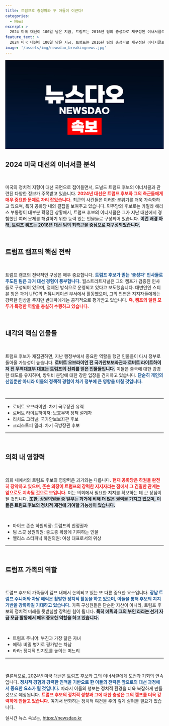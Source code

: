 ```yaml
---
title: 트럼프호 충성파와 두 아들이 이끈다!
categories:
  - News
excerpt: >
  2024 미국 대선이 100일 남은 지금, 트럼프는 2016년 팀의 충성파로 재구성된 이너서클로 강력한 캠프를 운영 중이다. 암살 시도와 바이든의 사퇴로 대선 판도는 요동치고 있으며, 가족의 새로운 존재감도 예고된다. 클릭해 자세한 내용을 확인하세요!
feature_text: >
  2024 미국 대선이 100일 남은 지금, 트럼프는 2016년 팀의 충성파로 재구성된 이너서클로 강력한 캠프를 운영 중이다. 암살 시도와 바이든의 사퇴로 대선 판도는 요동치고 있으며, 가족의 새로운 존재감도 예고된다. 클릭해 자세한 내용을 확인하세요!
image: '/assets/img/newsdao_breakingnews.jpg'
---
```


<p><img src="/assets/img/newsdao_breakingnews.jpg" alt="ontimetimes 속보" /></p>

<h2 data-ke-size="size26">2024 미국 대선의 이너서클 분석</h2>

<p data-ke-size="size16">&nbsp;</p>

<p>미국의 정치적 지형이 대선 국면으로 접어들면서, 도널드 트럼프 후보의 이너서클과 관련된 다양한 정보가 주목받고 있습니다. <b><span style="color: #ee2323;">2024년 대선은 트럼프 후보와 그의 측근들에게 매우 중요한 문제로 자리 잡았습니다.</span></b> 최근의 사건들은 이러한 분위기를 더욱 가속화하고 있으며, 특히 공화당 내의 결집을 보여주고 있습니다. 민주당의 후보로는 카멀라 해리스 부통령이 대부분 확정된 상황에서, 트럼프 후보의 이너서클은 그가 지난 대선에서 경험했던 여러 문제를 해결하기 위한 능력 있는 인물들로 구성되어 있습니다. <b><span style="background-color: #21538527;">이런 배경 아래, 트럼프 캠프는 2016년 대선 팀의 최측근을 중심으로 재구성되었습니다.</span></b></p>

<p data-ke-size="size16">&nbsp;</p>

<h2 data-ke-size="size26">트럼프 캠프의 핵심 전략</h2>

<p data-ke-size="size16">&nbsp;</p>

<p>트럼프 캠프의 전략적인 구성은 매우 중요합니다. <b><span style="color: #1a5490;">트럼프 후보가 믿는 '충성파' 인사들로 주도된 팀은 과거 대선 경험이 풍부합니다.</span></b> 월스트리트저널은 그의 캠프가 검증된 인사들로 구성되어 있으며, 절제된 방식으로 운영되고 있다고 보도했습니다. 대변인인 스티븐 청은 과거 UFC의 커뮤니케이션 부서에서 활동했으며, 그의 언변은 지지자들에게는 강력한 인상을 주지만 반대파에게는 공격적으로 평가받고 있습니다. <b><span style="color: #ee2323;">즉, 캠프의 일원 모두가 특정한 역할을 충실히 수행하고 있습니다.</span></b></p>

<p data-ke-size="size16">&nbsp;</p>

<h2 data-ke-size="size26">내각의 핵심 인물들</h2>

<p data-ke-size="size16">&nbsp;</p>

<p>트럼프 후보가 재집권하면, 지난 행정부에서 중요한 역할을 했던 인물들이 다시 정부로 돌아올 가능성이 높습니다. <b><span style="background-color: #21538527;">로버트 오브라이언 전 국가안보보좌관과 로버트 라이트하이저 전 무역대표부 대표는 트럼프의 신뢰를 얻은 인물들입니다.</span></b> 이들은 중국에 대한 강경한 태도를 유지하며, 방위비 분담에 대한 강한 입장을 견지하고 있습니다. <b><span style="color: #1a5490;">단순히 개인의 신임뿐만 아니라 이들의 정책적 경험이 차기 정부에 큰 영향을 미칠 것입니다.</span></b></p>

<p data-ke-size="size16">&nbsp;</p>

<hr />

<ul>
    <li>로버트 오브라이언: 차기 국무장관 유력</li>
    <li>로버트 라이트하이저: 보호무역 정책 설계자</li>
    <li>리처드 그리넬: 국가안보보좌관 후보</li>
    <li>크리스토퍼 밀러: 차기 국방장관 후보</li>
</ul>

<hr />

<p data-ke-size="size16">&nbsp;</p>

<h2 data-ke-size="size26">의회 내 영향력</h2>

<p data-ke-size="size16">&nbsp;</p>

<p>의회 내에서의 트럼프 후보의 영향력은 과거와는 다릅니다. <b><span style="color: #ee2323;">현재 공화당은 하원을 완전히 장악하고 있으며, 존슨 의장이 트럼프의 강력한 지지자라는 점에서 그 긴밀한 관계는 앞으로도 지속될 것으로 보입니다.</span></b> 이는 의회에서 필요한 지지를 확보하는 데 큰 장점이 될 것입니다. <b><span style="background-color: #21538527;">또한, 상원의원들 중 일부는 과거에 비해 더 많은 권력을 가지고 있으며, 이들은 트럼프 후보의 정치적 재건에 기여할 가능성이 있습니다.</span></b></p>

<p data-ke-size="size16">&nbsp;</p>

<ul>
    <li>마이크 존슨 하원의장: 트럼프의 친정권자</li>
    <li>팀 스콧 상원의원: 중도층 확장에 기여하는 인물</li>
    <li>엘리스 스터파닉 하원의원: 여성 대표로서의 위상</li>
</ul>

<hr />

<p data-ke-size="size16">&nbsp;</p>

<h2 data-ke-size="size26">트럼프 가족의 역할</h2>

<p data-ke-size="size16">&nbsp;</p>

<p>트럼프 후보의 가족들이 캠프 내에서 논의되고 있는 또 다른 중요한 요소입니다. <b><span style="color: #1a5490;">장남 트럼프 주니어와 차남 에릭은 활발한 정치적 활동을 하고 있으며, 이들을 통해 후보의 지지기반을 강화하길 기대하고 있습니다.</span></b> 가족 구성원들은 단순한 자산이 아니라, 트럼프 후보의 정치적 미래를 뒷받침할 강력한 힘이 됩니다. <b><span style="background-color: #21538527;">특히 에릭과 그의 부인 라라는 선거 자금 모금 활동에서 매우 중요한 역할을 하고 있습니다.</span></b></p>

<p data-ke-size="size16">&nbsp;</p>

<ul>
    <li>트럼프 주니어: 부친과 가장 닮은 자녀</li>
    <li>에릭: 비밀 병기로 평가받는 차남</li>
    <li>라라: 정치적 인지도를 높이는 며느리</li>
</ul>

<hr />

<p data-ke-size="size16">&nbsp;</p>

<p>결론적으로, 2024년 미국 대선은 트럼프 후보와 그의 이너서클에게 도전과 기회의 연속입니다. <b><span style="color: #1a5490;">정치적 경험과 강력한 인맥을 기반으로 한 이들의 전략은 앞으로의 대선 과정에서 중요한 요소가 될 것입니다.</span></b> 따라서 이들의 행보는 정치적 환경을 더욱 복잡하게 만들 것으로 예상됩니다. <b><span style="color: #ee2323;">트럼프 후보의 정치적 성향과 그에 대한 충성은 그의 캠프를 더욱 강력하게 만들고 있습니다.</span></b> 여기서 변화하는 정치적 여건을 주의 깊게 살펴볼 필요가 있습니다.</p>
실시간 뉴스 속보는, <a href="https://newsdao.kr" rel="dofollow">https://newsdao.kr</a>


